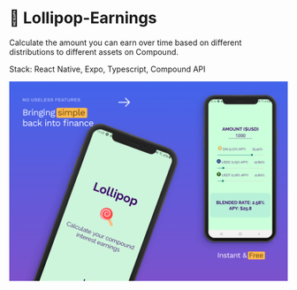 # 🍭 Lollipop-Earnings
Calculate the amount you can earn over time based on different distributions to different assets on Compound.

Stack: React Native, Expo, Typescript, Compound API

![app-screenshots](assets/img/lollipop-screen.png)
